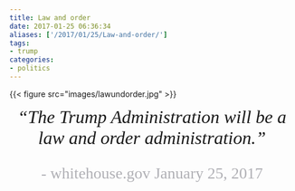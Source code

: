 ```yaml
---
title: Law and order
date: 2017-01-25 06:36:34
aliases: ['/2017/01/25/Law-and-order/']
tags:
- trump
categories:
- politics
---
```

{{< figure src="images/lawundorder.jpg" >}}

<center>
<div style="font-style: italic; font-size: 32px; font-family: georgia, palatino, 'times new roman';">
&#8220;The Trump Administration will be a law and order administration.&#8221;
<p style="font-style: normal; font-size: 28px; color: #b0b0b5;"> - whitehouse.gov January 25, 2017</p>
</div>
</center>
